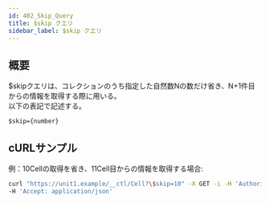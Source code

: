 ```yaml
---
id: 402_Skip_Query
title: $skip クエリ
sidebar_label: $skip クエリ
---
```

## 概要
$skipクエリは、コレクションのうち指定した自然数Nの数だけ省き、N+1件目からの情報を取得する際に用いる。  
以下の表記で記述する。
```
$skip={number}
```
## cURLサンプル
例：10Cellの取得を省き、11Cell目からの情報を取得する場合:
```sh
curl "https://unit1.example/__ctl/Cell?\$skip=10" -X GET -i -H 'Authorization: Bearer AA~PBDc...(省略)...FrTjA' \
-H 'Accept: application/json'
```


